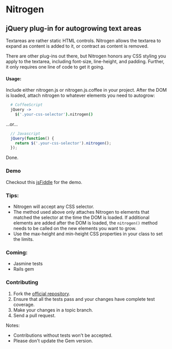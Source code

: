 # Nitrogen
## jQuery plug-in for autogrowing text areas

Textareas are rather static HTML controls. Nitrogen allows the textarea to expand as content is added to it, or contract as content is removed.

There are other plug-ins out there, but Nitrogen honors any CSS styling you apply to the textarea, including font-size, line-height, and padding. Further, it only requires one line of code to get it going.

#### Usage:
Include either nitrogen.js or nitrogen.js.coffee in your project. After the DOM is loaded, attach nitrogen to whatever elements you need to autogrow:

```coffee
  # CoffeeScript
  jQuery ->
    $('.your-css-selector').nitrogen()
```
...or...
```javascript
  // Javascript
  jQuery(function() {
    return $('.your-css-selector').nitrogen();
  });
```

Done.

### Demo
Checkout this [jsFiddle](http://jsfiddle.net/dgerton/RjLJH/) for the demo.

### Tips:
* Nitrogen will accept any CSS selector.
* The method used above only attaches Nitrogen to elements that matched the selector at the time the DOM is loaded. If additional elements are added after the DOM is loaded, the `nitrogen()` method needs to be called on the new elements you want to grow.
* Use the max-height and min-height CSS properties in your class to set the limits.

### Coming:
* Jasmine tests
* Rails gem

### Contributing
1. Fork the [official repository](https://github.com/IamNaN/jquery-nitrogen-autogrow/tree/master).
1. Ensure that all the tests pass and your changes have complete test coverage.
1. Make your changes in a topic branch.
1. Send a pull request.

Notes:
* Contributions without tests won't be accepted.
* Please don't update the Gem version.
